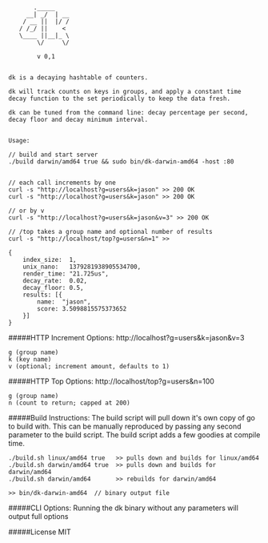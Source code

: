 
	       ._____
	     __| _/  | __
	    / __ ||  |/ /
	   / /_/ ||    <
	   \____ ||__|_ \
	        \/     \/

	        v 0,1


	dk is a decaying hashtable of counters.

	dk will track counts on keys in groups, and apply a constant time
	decay function to the set periodically to keep the data fresh.

	dk can be tuned from the command line: decay percentage per second,
	decay floor and decay minimum interval.


	Usage:

	// build and start server
	./build darwin/amd64 true && sudo bin/dk-darwin-amd64 -host :80


	// each call increments by one
	curl -s "http://localhost?g=users&k=jason" >> 200 OK
	curl -s "http://localhost?g=users&k=jason" >> 200 OK

	// or by v
	curl -s "http://localhost?g=users&k=jason&v=3" >> 200 OK

	// /top takes a group name and optional number of results
	curl -s "http://localhost/top?g=users&n=1" >>

	{
		index_size:  1,
		unix_nano:   1379281938905534700,
		render_time: "21.725us",
		decay_rate:  0.02,
		decay_floor: 0.5,
		results: [{
			name:  "jason",
			score: 3.5098815575373652
		}]
	}


#####HTTP Increment Options:
	http://localhost?g=users&k=jason&v=3

	g (group name)
	k (key name)
	v (optional; increment amount, defaults to 1)

#####HTTP Top Options:
	http://localhost/top?g=users&n=100

	g (group name)
	n (count to return; capped at 200)


#####Build Instructions:
The build script will pull down it's own copy of go to build with.  This can be manually reproduced by passing any second parameter to the build script.  The build script adds a few goodies at compile time.

	./build.sh linux/amd64 true   >> pulls down and builds for linux/amd64
	./build.sh darwin/amd64 true  >> pulls down and builds for darwin/amd64
	./build.sh darwin/amd64       >> rebuilds for darwin/amd64

	>> bin/dk-darwin-amd64  // binary output file

#####CLI Options:
Running the dk binary without any parameters will output full options

#####License
MIT
